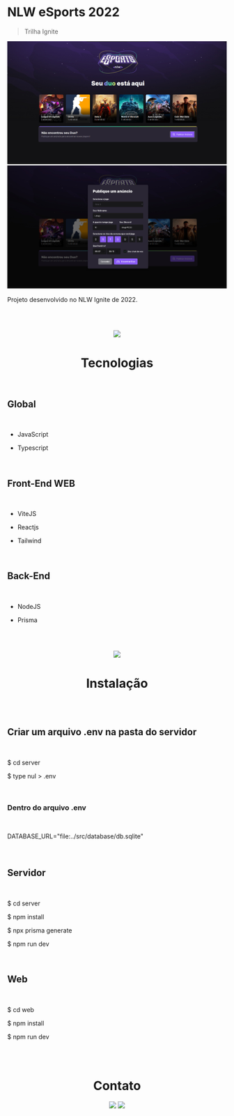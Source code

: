 
# NLW eSports 2022

> Trilha Ignite

![preview](./.github/Home.jpg)
![preview](./.github/Menu.jpg)


Projeto desenvolvido no NLW Ignite de 2022. 

<br><br>

<div>
<div align="center">

<img width="140" src="https://github.com/Ldragk/.github/blob/main/3f14716d949ad3a04faab591350373fb-removebg-preview.png?raw=true">

<h1>Tecnologias</h1><br>

</div>

<h2>Global</h2><br>

* <p>JavaScript</p>
* <p>Typescript</p>

<br>

<h2>Front-End WEB</h2> <br>

* <p>ViteJS</p>
* <p>Reactjs</p>
* <p>Tailwind</p>

<br>

<h2>Back-End</h2><br>

* <p>NodeJS</p>
* <p>Prisma</p>

<br><br>


<div align="center">

<img width="140" src="https://github.com/Ldragk/.github/blob/main/e35593d5c5dafd8ffe96682915c967a5-removebg-preview.png?raw=true">

<h1>Instalação</h1><br><br>

</div>

<h2>Criar um arquivo .env na pasta do servidor</h2><br>

<p>$ cd server</p>
<p>$ type nul > .env</p>


<br>

<h3>Dentro do arquivo .env</h3><br>

DATABASE_URL="file:../src/database/db.sqlite"<br><br><br>

<h2>Servidor</h2><br>

<p>$ cd server</p> 
<p>$ npm install</p>
<p>$ npx prisma generate</p>
<p>$ npm run dev</p>
<br>

<h2>Web</h2><br>

<p>$ cd web</p>
<p>$ npm install</p>
<p>$ npm run dev</p>



<br><br>

<h1 align="center">Contato</h1>

<div align="center">  
    <a href = "mailto:lucasvm.ti@gmail.com"><img src="https://img.shields.io/badge/Gmail-D14836?style=for-the-badge&logo=gmail&logoColor=white" target="_blank"></a>    
    <a href="https://www.linkedin.com/in/lucas-v-marangoni/" target="_blank"><img src="https://img.shields.io/badge/-LinkedIn-%230077B5?style=for-the-badge&logo=linkedin&logoColor=white" target="_blank"></a>      
</div> 
